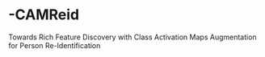 # -CAMReid
Towards Rich Feature Discovery with Class Activation Maps Augmentation for Person Re-Identification
